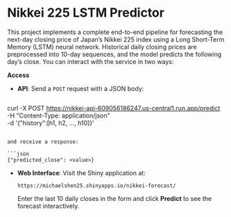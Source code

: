# Nikkei 225 LSTM Predictor

This project implements a complete end-to-end pipeline for forecasting the next-day closing price of Japan’s Nikkei 225 index using a Long Short-Term Memory (LSTM) neural network. Historical daily closing prices are preprocessed into 10-day sequences, and the model predicts the following day’s close. You can interact with the service in two ways:

**Access**

* **API**: Send a `POST` request with a JSON body:

  ```
 curl -X POST https://nikkei-api-609056186247.us-central1.run.app/predict \
  -H "Content-Type: application/json" \
  -d '{"history":[h1, h2, ..., h10]}'
  ```

  and receive a response:

  ```json
  {"predicted_close": <value>}
  ```

* **Web Interface**: Visit the Shiny application at:

  ```
  https://michaelshen25.shinyapps.io/nikkei-forecast/
  ```

  Enter the last 10 daily closes in the form and click **Predict** to see the forecast interactively.
